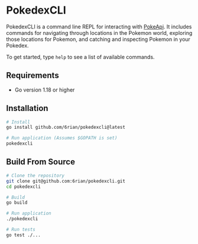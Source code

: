 # PokedexCLI

PokedexCLI is a command line REPL for interacting with [PokeApi](https://pokeapi.co/). It includes commands for navigating through locations in the Pokemon world, exploring those locations for Pokemon, and catching and inspecting Pokemon in your Pokedex.

To get started, type `help` to see a list of available commands.

## Requirements
- Go version 1.18 or higher

## Installation

```bash
# Install
go install github.com/6rian/pokedexcli@latest

# Run application (Assumes $GOPATH is set)
pokedexcli
```

## Build From Source

```bash
# Clone the repository
git clone git@github.com:6rian/pokedexcli.git
cd pokedexcli

# Build
go build

# Run application
./pokedexcli

# Run tests
go test ./...
```
